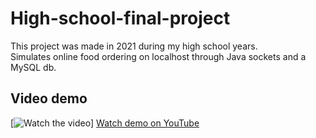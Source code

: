 # High-school-final-project

This project was made in 2021 during my high school years.<br>
Simulates online food ordering on localhost through Java sockets and a MySQL db.<br>

## Video demo

[![Watch the video](https://img.youtube.com/vi/x0KUmu2s1Ig/0.jpg)]
[Watch demo on YouTube](https://www.youtube.com/watch?v=x0KUmu2s1Ig)
